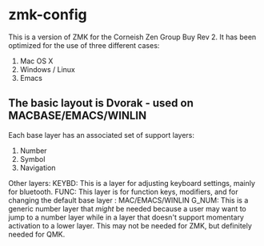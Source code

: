 # zmk-config
This is a version of ZMK for the Corneish Zen Group Buy Rev 2.
It has been optimized for the use of three different cases:
1. Mac OS X
2. Windows / Linux
3. Emacs

The basic layout is Dvorak - used on MACBASE/EMACS/WINLIN
-
Each base layer has an associated set of support layers:
1. Number
2. Symbol
3. Navigation

Other layers:
KEYBD: This is a layer for adjusting keyboard settings, mainly for bluetooth.
FUNC: This layer is for function keys, modifiers, and for changing the default base layer : MAC/EMACS/WINLIN
G_NUM: This is a generic number layer that _might_ be needed because a user may want to jump to a number layer while in a layer that doesn't support momentary activation to a lower layer. This may not be needed for ZMK, but definitely needed for QMK. 
